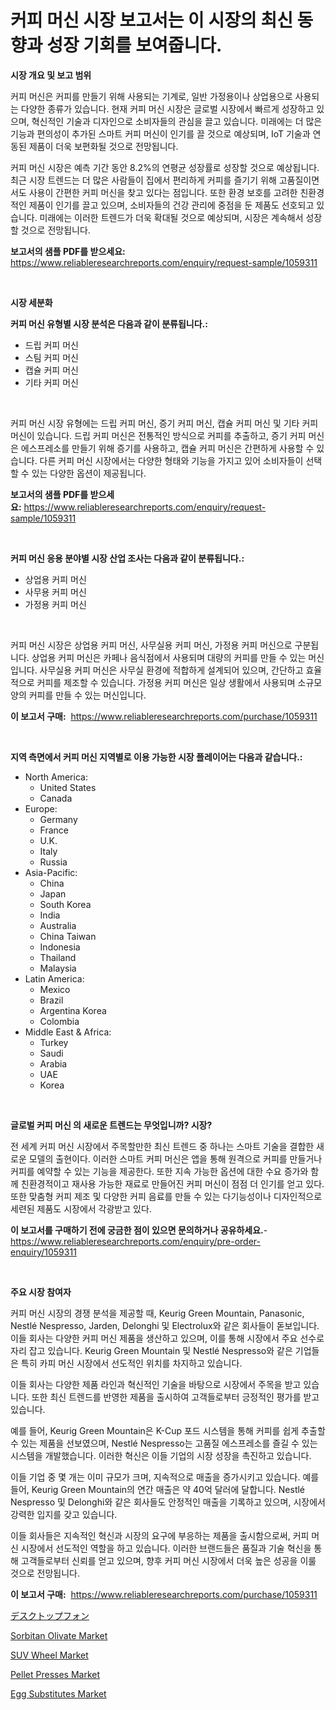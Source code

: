 <p><h1>커피 머신 시장 보고서는 이 시장의 최신 동향과 성장 기회를 보여줍니다.</h1></p><p><strong>시장 개요 및 보고 범위</strong></p>
<p><p>커피 머신은 커피를 만들기 위해 사용되는 기계로, 일반 가정용이나 상업용으로 사용되는 다양한 종류가 있습니다. 현재 커피 머신 시장은 글로벌 시장에서 빠르게 성장하고 있으며, 혁신적인 기술과 디자인으로 소비자들의 관심을 끌고 있습니다. 미래에는 더 많은 기능과 편의성이 추가된 스마트 커피 머신이 인기를 끌 것으로 예상되며, IoT 기술과 연동된 제품이 더욱 보편화될 것으로 전망됩니다.</p><p>커피 머신 시장은 예측 기간 동안 8.2%의 연평균 성장률로 성장할 것으로 예상됩니다. 최근 시장 트렌드는 더 많은 사람들이 집에서 편리하게 커피를 즐기기 위해 고품질이면서도 사용이 간편한 커피 머신을 찾고 있다는 점입니다. 또한 환경 보호를 고려한 친환경적인 제품이 인기를 끌고 있으며, 소비자들의 건강 관리에 중점을 둔 제품도 선호되고 있습니다. 미래에는 이러한 트렌드가 더욱 확대될 것으로 예상되며, 시장은 계속해서 성장할 것으로 전망됩니다.</p></p>
<p><strong>보고서의 샘플 PDF를 받으세요:</strong> <a href="https://www.reliableresearchreports.com/enquiry/request-sample/1059311">https://www.reliableresearchreports.com/enquiry/request-sample/1059311</a></p>
<p>&nbsp;</p>
<p><strong>시장 세분화</strong></p>
<p><strong>커피 머신 유형별 시장 분석은 다음과 같이 분류됩니다.:</strong></p>
<p><ul><li>드립 커피 머신</li><li>스팀 커피 머신</li><li>캡슐 커피 머신</li><li>기타 커피 머신</li></ul></p>
<p>&nbsp;</p>
<p><p>커피 머신 시장 유형에는 드립 커피 머신, 증기 커피 머신, 캡슐 커피 머신 및 기타 커피 머신이 있습니다. 드립 커피 머신은 전통적인 방식으로 커피를 추출하고, 증기 커피 머신은 에스프레소를 만들기 위해 증기를 사용하고, 캡슐 커피 머신은 간편하게 사용할 수 있습니다. 다른 커피 머신 시장에서는 다양한 형태와 기능을 가지고 있어 소비자들이 선택할 수 있는 다양한 옵션이 제공됩니다.</p></p>
<p><strong>보고서의 샘플 PDF를 받으세요:</strong>&nbsp;<a href="https://www.reliableresearchreports.com/enquiry/request-sample/1059311">https://www.reliableresearchreports.com/enquiry/request-sample/1059311</a></p>
<p>&nbsp;</p>
<p><strong> 커피 머신 응용 분야별 시장 산업 조사는 다음과 같이 분류됩니다.:</strong></p>
<p><ul><li>상업용 커피 머신</li><li>사무용 커피 머신</li><li>가정용 커피 머신</li></ul></p>
<p>&nbsp;</p>
<p><p>커피 머신 시장은 상업용 커피 머신, 사무실용 커피 머신, 가정용 커피 머신으로 구분됩니다. 상업용 커피 머신은 카페나 음식점에서 사용되며 대량의 커피를 만들 수 있는 머신입니다. 사무실용 커피 머신은 사무실 환경에 적합하게 설계되어 있으며, 간단하고 효율적으로 커피를 제조할 수 있습니다. 가정용 커피 머신은 일상 생활에서 사용되며 소규모 양의 커피를 만들 수 있는 머신입니다.</p></p>
<p><strong>이 보고서 구매:</strong>&nbsp; <a href="https://www.reliableresearchreports.com/purchase/1059311">https://www.reliableresearchreports.com/purchase/1059311</a></p>
<p>&nbsp;</p>
<p><strong>지역 측면에서 커피 머신 지역별로 이용 가능한 시장 플레이어는 다음과 같습니다.:</strong></p>
<p><ul>
    <li>
        North America:
        <ul>
            <li>United States</li>
            <li>Canada</li>
        </ul>
    </li>
    <li>
        Europe:
        <ul>
            <li>Germany</li>
            <li>France</li>
            <li>U.K.</li>
            <li>Italy</li>
            <li>Russia</li>
        </ul>
    </li>
    <li>
        Asia-Pacific:
        <ul>
            <li>China</li>
            <li>Japan</li>
            <li>South Korea</li>
            <li>India</li>
            <li>Australia</li>
            <li>China Taiwan</li>
            <li>Indonesia</li>
            <li>Thailand</li>
            <li>Malaysia</li>
        </ul>
    </li>
    <li>
        Latin America:
        <ul>
            <li>Mexico</li>
            <li>Brazil</li>
            <li>Argentina Korea</li>
            <li>Colombia</li>
        </ul>
    </li>
    <li>
        Middle East & Africa:
        <ul>
            <li>Turkey</li>
            <li>Saudi</li>
            <li>Arabia</li>
            <li>UAE</li>
            <li>Korea</li>
        </ul>
    </li>
    </ul></p>
<p>&nbsp;</p>
<p><strong>글로벌 커피 머신 의 새로운 트렌드는 무엇입니까? 시장?</strong></p>
<p><p>전 세계 커피 머신 시장에서 주목할만한 최신 트렌드 중 하나는 스마트 기술을 결합한 새로운 모델의 출현이다. 이러한 스마트 커피 머신은 앱을 통해 원격으로 커피를 만들거나 커피를 예약할 수 있는 기능을 제공한다. 또한 지속 가능한 옵션에 대한 수요 증가와 함께 친환경적이고 재사용 가능한 재료로 만들어진 커피 머신이 점점 더 인기를 얻고 있다. 또한 맞춤형 커피 제조 및 다양한 커피 음료를 만들 수 있는 다기능성이나 디자인적으로 세련된 제품도 시장에서 각광받고 있다.</p></p>
<p><strong>이 보고서를 구매하기 전에 궁금한 점이 있으면 문의하거나 공유하세요.</strong>- <a href="https://www.reliableresearchreports.com/enquiry/pre-order-enquiry/1059311">https://www.reliableresearchreports.com/enquiry/pre-order-enquiry/1059311</a></p>
<p>&nbsp;</p>
<p><strong>주요 시장 참여자</strong></p>
<p><p>커피 머신 시장의 경쟁 분석을 제공할 때, Keurig Green Mountain, Panasonic, Nestlé Nespresso, Jarden, Delonghi 및 Electrolux와 같은 회사들이 돋보입니다. 이들 회사는 다양한 커피 머신 제품을 생산하고 있으며, 이를 통해 시장에서 주요 선수로 자리 잡고 있습니다. Keurig Green Mountain 및 Nestlé Nespresso와 같은 기업들은 특히 카피 머신 시장에서 선도적인 위치를 차지하고 있습니다.</p><p>이들 회사는 다양한 제품 라인과 혁신적인 기술을 바탕으로 시장에서 주목을 받고 있습니다. 또한 최신 트렌드를 반영한 제품을 출시하여 고객들로부터 긍정적인 평가를 받고 있습니다.</p><p>예를 들어, Keurig Green Mountain은 K-Cup 포드 시스템을 통해 커피를 쉽게 추출할 수 있는 제품을 선보였으며, Nestlé Nespresso는 고품질 에스프레소를 즐길 수 있는 시스템을 개발했습니다. 이러한 혁신은 이들 기업의 시장 성장을 촉진하고 있습니다.</p><p>이들 기업 중 몇 개는 이미 규모가 크며, 지속적으로 매출을 증가시키고 있습니다. 예를 들어, Keurig Green Mountain의 연간 매출은 약 40억 달러에 달합니다. Nestlé Nespresso 및 Delonghi와 같은 회사들도 안정적인 매출을 기록하고 있으며, 시장에서 강력한 입지를 갖고 있습니다.</p><p>이들 회사들은 지속적인 혁신과 시장의 요구에 부응하는 제품을 출시함으로써, 커피 머신 시장에서 선도적인 역할을 하고 있습니다. 이러한 브랜드들은 품질과 기술 혁신을 통해 고객들로부터 신뢰를 얻고 있으며, 향후 커피 머신 시장에서 더욱 높은 성공을 이룰 것으로 전망됩니다.</p></p>
<p><strong>이 보고서 구매:</strong>&nbsp;&nbsp;<a href="https://www.reliableresearchreports.com/purchase/1059311">https://www.reliableresearchreports.com/purchase/1059311</a></p>
<p><p><a href="https://github.com/ihabdkwlxs948/Market-Research-Report-List-1/blob/main/3111369190659.md">デスクトップフォン</a></p><p><a href="https://github.com/Paul14Anderson63/Market-Research-Report-List-3/blob/main/sorbitan-olivate-market.md">Sorbitan Olivate Market</a></p><p><a href="https://issuu.com/reportprime-2/docs/suv-wheel-market-size-2030.pptx">SUV Wheel Market</a></p><p><a href="https://rainy-horn-d69.notion.site/Pellet-Presses-Market-Size-Focuses-on-Market-Dynamics-In-Depth-Analysis-and-Future-Projections-of-i-6b4e6c4238684bcc8280f403a6ae9973">Pellet Presses Market</a></p><p><a href="https://view.publitas.com/reportprime-1/egg-substitutes-market-size-reflecting-a-forecast-till-2031-market-by-type-by-application-and-by-geography/">Egg Substitutes Market</a></p></p>
